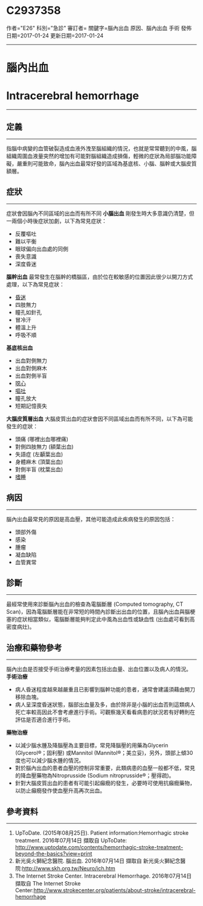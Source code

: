 # C2937358
作者="E26"
科別="急診"
審訂者=
關鍵字=腦內出血 原因、腦內出血 手術
發佈日期=2017-01-24
更新日期=2017-01-24

----------
# 腦內出血
# Intracerebral hemorrhage
----------
## 定義
----------

指腦中病變的血管破裂造成血液外洩至腦組織的情況，也就是常常聽到的中風，腦組織周圍血液量突然的增加有可能對腦組織造成損傷，輕微的症狀為局部腦功能障礙，嚴重則可能致命，腦內出血最常好發的區域為基底核、小腦、腦幹或大腦皮質額層。

## 症狀
----------

症狀會因腦內不同區域的出血而有所不同
**小腦出血**
剛發生時大多意識仍清楚，但一兩個小時後症狀加劇，以下為常見症狀：

- 反覆嘔吐
- 難以平衡
- 眼球偏向出血處的同側
- 喪失意識
- 深度昏迷

**腦幹出血**
最常發生在腦幹的橋腦區，由於位在較敏感的位置因此很少以開刀方式處理，以下為常見症狀：

- [昏迷](C0009421)
- 四肢無力
- 瞳孔如針孔
- 冒冷汗
- 體溫上升
- 呼吸不順

**基底核出血**

- 出血對側無力
- 出血對側麻木
- 出血對側半盲
- [噁心](C0027497)
- [嘔吐](C0042963)
- 瞳孔放大
- 短期記憶喪失

**大腦皮質層出血**
大腦皮質出血的症狀會因不同區域出血而有所不同，以下為可能發生的症狀：

- 頭痛 (哪裡出血哪裡痛)
- 對側四肢無力 (額葉出血)
- 失語症 (左顳葉出血)
- 身體麻木 (頂葉出血)
- 對側半盲 (枕葉出血)
- [嗜睡](C0013144)
## 病因
----------

腦內出血最常見的原因是高血壓，其他可能造成此疾病發生的原因包括：

- 頭部外傷
- 感染
- 腫瘤
- 凝血缺陷
- 血管異常
## 診斷
----------

最經常使用來診斷腦內出血的檢查為電腦斷層 (Computed tomography, CT Scan)，因為電腦斷層能在非常短的時間內診斷出出血的位置，且腦內出血與腦梗塞的症狀相當類似，電腦斷層能夠判定此中風為出血性或缺血性 (出血處可看到高密度病灶)。

## 治療和藥物參考
----------

腦內出血是否接受手術治療考量的因素包括出血量、出血位置以及病人的情況。
**手術治療**

- 病人昏迷程度越來越嚴重且已影響到腦幹功能的患者，通常會建議須藉由開刀移除血塊。
- 病人呈深度昏迷狀態，腦部出血量及多，由於除非是小腦的出血否則這類病人死亡率較高因此不會考慮進行手術。可觀察幾天看看病患的狀況若有好轉則在評估是否適合進行手術。

**藥物治療**

- 以減少腦水腫及降腦壓為主要目標，常見降腦壓的用藥為Glycerin (Glycerol®；固利壓) 或Mannitol (Mannitol®；美立妥)，另外，頭部上傾30度也可以減少腦水腫的情況。
- 對於腦內出血的患者血壓的控制非常重要，此類病患的血壓一般都不低，常見的降血壓藥物為Nitroprusside (Sodium nitroprusside®；壓得疏)。
- 針對大腦皮質出血的患者有可能引起癲癇的發生，必要時可使用抗癲癇藥物，以防止癲癇發作使血壓升高再次出血。
## 參考資料
----------
1. UpToDate. (2015年08月25日). Patient information:Hemorrhagic stroke treatment. 2016年07月14日 擷取自 UpToDate: http://www.uptodate.com/contents/hemorrhagic-stroke-treatment-beyond-the-basics?view=print
2. 新光吳火獅紀念醫院. 腦出血. 2016年07月14日 擷取自 新光吳火獅紀念醫院:http://www.skh.org.tw/Neuro/ich.htm
3. The Internet Stroke Center. Intracerebral Hemorrhage. 2016年07月14日 擷取自 The Internet Stroke Center:http://www.strokecenter.org/patients/about-stroke/intracerebral-hemorrhage

